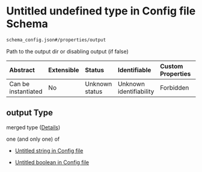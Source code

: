 # Untitled undefined type in Config file Schema

```txt
schema_config.json#/properties/output
```

Path to the output dir or disabling output (if false)

| Abstract            | Extensible | Status         | Identifiable            | Custom Properties | Additional Properties | Access Restrictions | Defined In                                                                        |
| :------------------ | :--------- | :------------- | :---------------------- | :---------------- | :-------------------- | :------------------ | :-------------------------------------------------------------------------------- |
| Can be instantiated | No         | Unknown status | Unknown identifiability | Forbidden         | Allowed               | none                | [schema\_config.json\*](../lib/schemas/schema_config.json "open original schema") |

## output Type

merged type ([Details](schema_config-properties-output.md))

one (and only one) of

*   [Untitled string in Config file](schema_config-properties-output-oneof-0.md "check type definition")

*   [Untitled boolean in Config file](schema_config-properties-output-oneof-1.md "check type definition")
